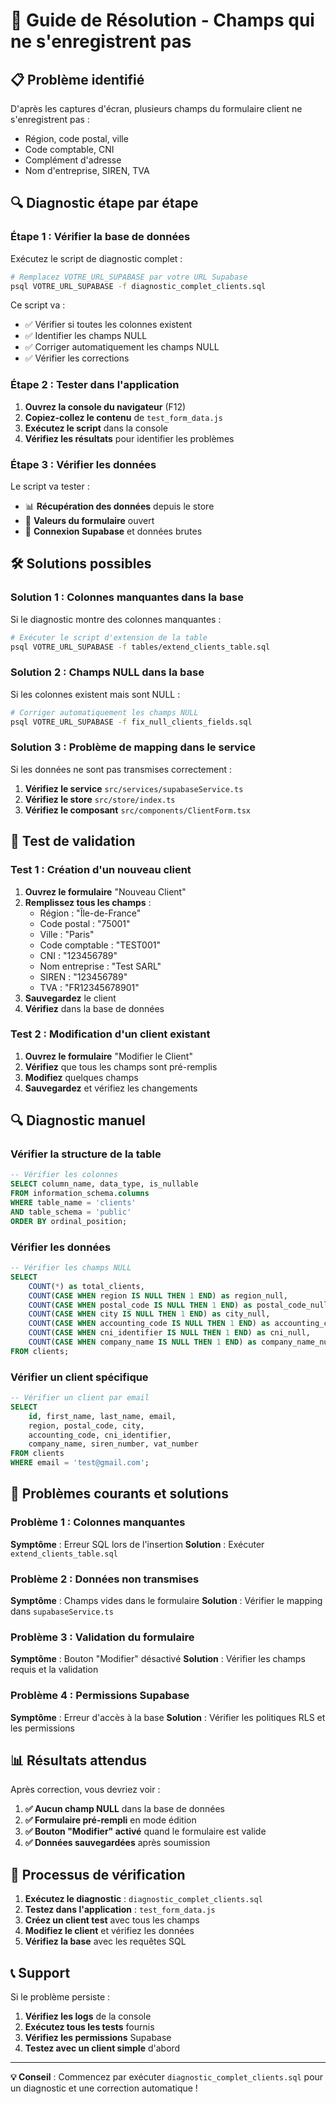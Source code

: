 # 🚨 Guide de Résolution - Champs qui ne s'enregistrent pas

## 📋 Problème identifié

D'après les captures d'écran, plusieurs champs du formulaire client ne s'enregistrent pas :
- Région, code postal, ville
- Code comptable, CNI
- Complément d'adresse
- Nom d'entreprise, SIREN, TVA

## 🔍 Diagnostic étape par étape

### Étape 1 : Vérifier la base de données

Exécutez le script de diagnostic complet :

```bash
# Remplacez VOTRE_URL_SUPABASE par votre URL Supabase
psql VOTRE_URL_SUPABASE -f diagnostic_complet_clients.sql
```

Ce script va :
- ✅ Vérifier si toutes les colonnes existent
- ✅ Identifier les champs NULL
- ✅ Corriger automatiquement les champs NULL
- ✅ Vérifier les corrections

### Étape 2 : Tester dans l'application

1. **Ouvrez la console du navigateur** (F12)
2. **Copiez-collez le contenu** de `test_form_data.js`
3. **Exécutez le script** dans la console
4. **Vérifiez les résultats** pour identifier les problèmes

### Étape 3 : Vérifier les données

Le script va tester :
- 📊 **Récupération des données** depuis le store
- 📝 **Valeurs du formulaire** ouvert
- 🔗 **Connexion Supabase** et données brutes

## 🛠️ Solutions possibles

### Solution 1 : Colonnes manquantes dans la base

Si le diagnostic montre des colonnes manquantes :

```bash
# Exécuter le script d'extension de la table
psql VOTRE_URL_SUPABASE -f tables/extend_clients_table.sql
```

### Solution 2 : Champs NULL dans la base

Si les colonnes existent mais sont NULL :

```bash
# Corriger automatiquement les champs NULL
psql VOTRE_URL_SUPABASE -f fix_null_clients_fields.sql
```

### Solution 3 : Problème de mapping dans le service

Si les données ne sont pas transmises correctement :

1. **Vérifiez le service** `src/services/supabaseService.ts`
2. **Vérifiez le store** `src/store/index.ts`
3. **Vérifiez le composant** `src/components/ClientForm.tsx`

## 🧪 Test de validation

### Test 1 : Création d'un nouveau client

1. **Ouvrez le formulaire** "Nouveau Client"
2. **Remplissez tous les champs** :
   - Région : "Île-de-France"
   - Code postal : "75001"
   - Ville : "Paris"
   - Code comptable : "TEST001"
   - CNI : "123456789"
   - Nom entreprise : "Test SARL"
   - SIREN : "123456789"
   - TVA : "FR12345678901"
3. **Sauvegardez** le client
4. **Vérifiez** dans la base de données

### Test 2 : Modification d'un client existant

1. **Ouvrez le formulaire** "Modifier le Client"
2. **Vérifiez** que tous les champs sont pré-remplis
3. **Modifiez** quelques champs
4. **Sauvegardez** et vérifiez les changements

## 🔍 Diagnostic manuel

### Vérifier la structure de la table

```sql
-- Vérifier les colonnes
SELECT column_name, data_type, is_nullable 
FROM information_schema.columns 
WHERE table_name = 'clients' 
AND table_schema = 'public'
ORDER BY ordinal_position;
```

### Vérifier les données

```sql
-- Vérifier les champs NULL
SELECT 
    COUNT(*) as total_clients,
    COUNT(CASE WHEN region IS NULL THEN 1 END) as region_null,
    COUNT(CASE WHEN postal_code IS NULL THEN 1 END) as postal_code_null,
    COUNT(CASE WHEN city IS NULL THEN 1 END) as city_null,
    COUNT(CASE WHEN accounting_code IS NULL THEN 1 END) as accounting_code_null,
    COUNT(CASE WHEN cni_identifier IS NULL THEN 1 END) as cni_null,
    COUNT(CASE WHEN company_name IS NULL THEN 1 END) as company_name_null
FROM clients;
```

### Vérifier un client spécifique

```sql
-- Vérifier un client par email
SELECT 
    id, first_name, last_name, email,
    region, postal_code, city,
    accounting_code, cni_identifier,
    company_name, siren_number, vat_number
FROM clients 
WHERE email = 'test@gmail.com';
```

## 🚨 Problèmes courants et solutions

### Problème 1 : Colonnes manquantes

**Symptôme** : Erreur SQL lors de l'insertion
**Solution** : Exécuter `extend_clients_table.sql`

### Problème 2 : Données non transmises

**Symptôme** : Champs vides dans le formulaire
**Solution** : Vérifier le mapping dans `supabaseService.ts`

### Problème 3 : Validation du formulaire

**Symptôme** : Bouton "Modifier" désactivé
**Solution** : Vérifier les champs requis et la validation

### Problème 4 : Permissions Supabase

**Symptôme** : Erreur d'accès à la base
**Solution** : Vérifier les politiques RLS et les permissions

## 📊 Résultats attendus

Après correction, vous devriez voir :

1. **✅ Aucun champ NULL** dans la base de données
2. **✅ Formulaire pré-rempli** en mode édition
3. **✅ Bouton "Modifier" activé** quand le formulaire est valide
4. **✅ Données sauvegardées** après soumission

## 🔄 Processus de vérification

1. **Exécutez le diagnostic** : `diagnostic_complet_clients.sql`
2. **Testez dans l'application** : `test_form_data.js`
3. **Créez un client test** avec tous les champs
4. **Modifiez le client** et vérifiez les données
5. **Vérifiez la base** avec les requêtes SQL

## 📞 Support

Si le problème persiste :

1. **Vérifiez les logs** de la console
2. **Exécutez tous les tests** fournis
3. **Vérifiez les permissions** Supabase
4. **Testez avec un client simple** d'abord

---

**💡 Conseil** : Commencez par exécuter `diagnostic_complet_clients.sql` pour un diagnostic et une correction automatique !
